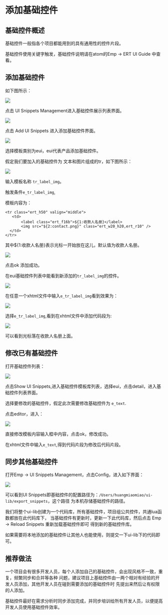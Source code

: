 # 添加基础控件

## 基础控件概述

基础控件一般指各个项目都能用到的具有通用性的控件片段。

基础控件使用关键字触发，基础控件说明请在atom的Emp -> ERT UI Guide 中查看。

## 添加基础控件

如下图所示：

![](../images/basic_ui_add1.png)

点击 UI Snippets Management进入基础控件展示列表界面。

![](../images/basic_ui_add2.png)

点击 Add UI Snippets 进入添加基础控件界面。

![](../images/basic_ui_add3.png)

选择模板类别为eui，eui代表产品添加基础控件。

假定我们要加入的基础控件为 文本和图片组成的tr，如下图所示：

![](../images/basic_ui_add4.png)

输入模板名称 `tr_label_img`。

触发条件`e_tr_label_img`,

模板内容为：
```
<tr class="ert_h50" valign="middle">
   <td>
       <label class="ert_f16b">${1:收款人名册}</label>
       <img src="${2:contact.png}" class="ert_w20_h20,ert_r10" />
  </td>
</tr>
```
其中${1:收款人名册}表示光标一开始放在这儿，默认值为收款人名册。

![](../images/basic_ui_add5.png)

点击ok 添加成功。

在eui基础控件列表中能看到新添加的`tr_label_img`的控件。

![](../images/basic_ui_add6.png)

在任意一个xhtml文件中输入`e_tr_label_img`看到效果为：

![](../images/basic_ui_add7.png)

选择`e_tr_label_img`,看到在xhtml文件中添加代码段为:

![](../images/basic_ui_add8.png)

可以看到光标落在收款人名册上面。

## 修改已有基础控件

打开基础控件列表：

![](../images/basic_ui_add9.png)

点击Show UI Snippets,进入基础控件模板库列表，选择eui，点击detail，进入基础控件列表界面。

选择要修改的基础控件，假定此次需要修改基础控件为 `e_text`.

点击editor，进入：

![](../images/basic_ui_add10.png)

直接修改模板内容输入框中内容，点击ok，修改成功。

在xhtml文件中输入`e_text`,得到代码片段为修改后代码片段。

## 同步其他基础控件

打开Emp -> UI Snippets Management，点击Config，进入如下界面：

![](../images/basic_ui_add11.png)

可以看到UI Snippets即基础控件的配置路径为：`/Users/huangmiaomiao/ui-lib/export_snippets`，这个路径
为本机存储基础控件的路径。

我们将整个ui-lib创建为一个代码库，所有基础控件，项目组公共控件，共通lua函数都放在此代码库下，
当基础控件有更新时，更新一下此代码库，然后点击 Emp -> Reload Snippets 重新加载基础控件即可
得到新的基础控件库。

如果需要将本地添加的基础控件让其他人也能使用，则提交一下ui-lib下的代码即可。

## 推荐做法

一个项目会有很多开发人员，每个人添加自己的基础控件，会出现风格不一致，重复，频繁同步和合并等各种
问题，建议项目上基础控件由一两个相对有经验的开发人员添加，其他开发人员在碰到需要添加的基础控件时
先提出来然后让有权限的人添加。

基础控件最好在需求分析时同步添加完成，并同步培训给所有开发人员，以便提高开发人员使用基础控件效率。
